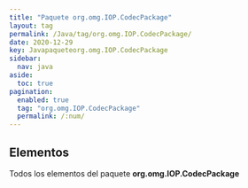 ```yaml
---
title: "Paquete org.omg.IOP.CodecPackage"
layout: tag
permalink: /Java/tag/org.omg.IOP.CodecPackage/
date: 2020-12-29
key: Javapaqueteorg.omg.IOP.CodecPackage
sidebar: 
  nav: java
aside: 
  toc: true
pagination: 
  enabled: true
  tag: "org.omg.IOP.CodecPackage"
  permalink: /:num/
---
```


<h2>Elementos</h2>
Todos los elementos del paquete <strong>org.omg.IOP.CodecPackage</strong>
